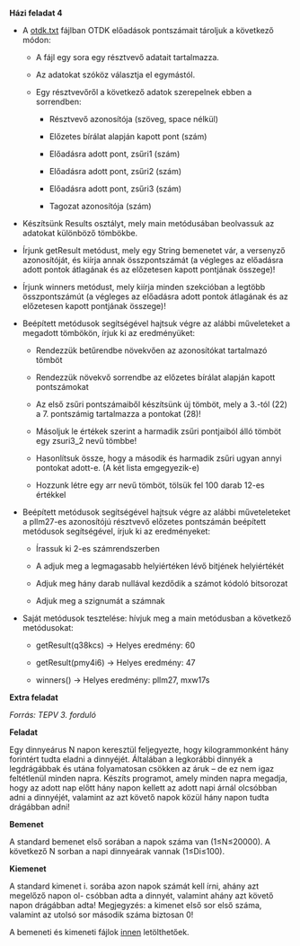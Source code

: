 **Házi feladat 4**

* A [otdk.txt](http://abelkocsis.web.elte.hu/2018-19-2/java/files/otdk.txt) fájlban OTDK előadások pontszámait tároljuk a következő módon:

    * A fájl egy sora egy résztvevő adatait tartalmazza.

    * Az adatokat szóköz választja el egymástól.

    * Egy résztvevőről a következő adatok szerepelnek ebben a sorrendben:

        * Résztvevő azonosítója (szöveg, space nélkül)

        * Előzetes bírálat alapján kapott pont (szám)

        * Előadásra adott pont, zsűri1 (szám)

        * Előadásra adott pont, zsűri2 (szám)

        * Előadásra adott pont, zsűri3 (szám)

        * Tagozat azonosítója (szám)

* Készítsünk Results osztályt, mely main metódusában beolvassuk az adatokat különböző tömbökbe.

* Írjunk getResult metódust, mely egy String bemenetet vár, a versenyző azonosítóját, és kiírja annak összpontszámát (a végleges az előadásra adott pontok átlagának és az előzetesen kapott pontjának összege)!

* Írjunk winners metódust, mely kiírja minden szekcióban a legtöbb összpontszámút (a végleges az előadásra adott pontok átlagának és az előzetesen kapott pontjának összege)!

* Beépített metódusok segítségével hajtsuk végre az alábbi műveleteket a megadott tömbökön, írjuk ki az eredményüket:

    * Rendezzük betűrendbe növekvően az azonosítókat tartalmazó tömböt

    * Rendezzük növekvő sorrendbe az előzetes bírálat alapján kapott pontszámokat

    * Az első zsűri pontszámaiből készítsünk új tömböt, mely a 3.-tól (22) a 7. pontszámig tartalmazza a pontokat (28)!

    * Másoljuk le értékek szerint a harmadik zsűri pontjaiból álló tömböt egy zsuri3_2 nevű tömbbe!

    * Hasonlítsuk össze, hogy a második és harmadik zsűri ugyan annyi pontokat adott-e. (A két lista emgegyezik-e)

    * Hozzunk létre egy arr nevű tömböt, tölsük fel 100 darab 12-es értékkel

* Beépített metódusok segítségével hajtsuk végre az alábbi műveteleteket a pllm27-es azonosítójú résztvevő előzetes pontszámán beépített metódusok segítségével, írjuk ki az eredményeket:

    * Írassuk ki 2-es számrendszerben

    * A adjuk meg a legmagasabb helyiértéken lévő bitjének helyiértékét

    * Adjuk meg hány darab nullával kezdődik a számot kódoló bitsorozat

    * Adjuk meg a szignumát a számnak

* Saját metódusok tesztelése: hívjuk meg a main metódusban a következő metódusokat:

    * getResult(q38kcs) -> Helyes eredmény: 60 

    * getResult(pmy4i6) -> Helyes eredmény: 47

    * winners() -> Helyes eredmény: pllm27, mxw17s

**Extra feladat**

*Forrás: TEPV 3. forduló*

**Feladat**

Egy dinnyeárus N napon keresztül feljegyezte, hogy kilogrammonként hány forintért tudta eladni a dinnyéjét. Általában a legkorábbi dinnyék a legdrágábbak és utána folyamatosan csökken az áruk – de ez nem igaz feltétlenül minden napra.
Készíts programot, amely minden napra megadja, hogy az adott nap előtt hány napon kellett az adott napi árnál olcsóbban adni a dinnyéjét, valamint az azt követő napok közül hány napon tudta drágábban adni!

**Bemenet**

A standard bemenet első sorában a napok száma van (1≤N≤20000). A következő N sorban a napi dinnyeárak vannak (1≤Di≤100).

**Kiemenet**

A standard kimenet i. sorába azon napok számát kell írni, ahány azt megelőző napon ol- csóbban adta a dinnyét, valamint ahány azt követő napon drágábban adta!
Megjegyzés: a kimenet első sor első száma, valamint az utolsó sor második száma biztosan 0!

A bemeneti és kimeneti fájlok [innen](http://abelkocsis.web.elte.hu/2018-19-2/java/files/hw4.zip) letölthetőek.




